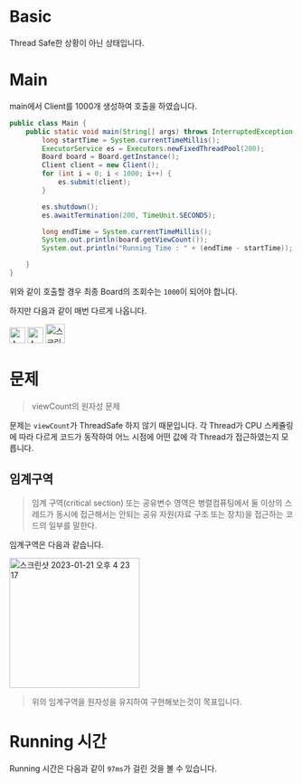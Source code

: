 # Basic

Thread Safe한 상황이 아닌 상태입니다.

# Main

main에서 Client를 1000개 생성하여 호출을 하였습니다.

```java
public class Main {
    public static void main(String[] args) throws InterruptedException {
        long startTime = System.currentTimeMillis();
        ExecutorService es = Executors.newFixedThreadPool(200);
        Board board = Board.getInstance();
        Client client = new Client();
        for (int i = 0; i < 1000; i++) {
            es.submit(client);
        }

        es.shutdown();
        es.awaitTermination(200, TimeUnit.SECONDS);

        long endTime = System.currentTimeMillis();
        System.out.println(board.getViewCount());
        System.out.println("Running Time : " + (endTime - startTime));

    }
}
```

위와 같이 호출할 경우
최종 Board의 조회수는 `1000`이 되어야 합니다.

하지만 다음과 같이 매번 다르게 나옵니다.

<img width="28" alt="스크린샷 2023-01-21 오후 4 08 26" src="https://user-images.githubusercontent.com/79268661/213848801-13d96a56-b017-4e1c-9421-ad310ee089c0.png">

<img width="28" alt="스크린샷 2023-01-21 오후 4 08 34" src="https://user-images.githubusercontent.com/79268661/213848805-a44dd682-e23b-42fa-869c-dd712f687434.png">

<img width="34" alt="스크린샷 2023-01-21 오후 4 08 54" src="https://user-images.githubusercontent.com/79268661/213848807-2081caca-4ccc-494e-acc7-e56348103d9c.png">



# 문제
> viewCount의 원자성 문제

문제는 `viewCount`가 ThreadSafe 하지 않기 때문입니다.
각 Thread가 CPU 스케쥴링에 따라 다르게 코드가 동작하여 어느 시점에 어떤 값에 각 Thread가 접근하였는지 모릅니다.

## 임계구역
> 임계 구역(critical section) 또는 공유변수 영역은 병렬컴퓨팅에서 둘 이상의 스레드가 동시에 접근해서는 안되는 공유 자원(자료 구조 또는 장치)을 접근하는 코드의 일부를 말한다. 

임계구역은 다음과 같습니다.

<img width="230" alt="스크린샷 2023-01-21 오후 4 23 17" src="https://user-images.githubusercontent.com/79268661/213848814-271c0e4c-1224-4652-9c18-eed5465dcd73.png">


> 위의 임계구역을 원자성을 유지하여 구현해보는것이 목표입니다.


# Running 시간

Running 시간은 다음과 같이 `97ms`가 걸린 것을 볼 수 있습니다.

